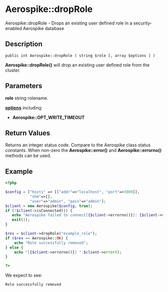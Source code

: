 
# Aerospike::dropRole

Aerospike::dropRole - Drops an existing user defined role in a security-enabled Aerospike database

## Description

```
public int Aerospike::dropRole ( string $role [, array $options ] )
```

**Aerospike::dropRole()** will drop an existing user defined role from the cluster.

## Parameters

**role** string rolename.

**[options](aerospike.md)** including
- **Aerospike::OPT_WRITE_TIMEOUT**

## Return Values

Returns an integer status code.  Compare to the Aerospike class status
constants.  When non-zero the **Aerospike::error()** and
**Aerospike::errorno()** methods can be used.

## Example

```php
<?php

$config = ["hosts" => [["addr"=>"localhost", "port"=>3000]],
           "shm"=>[],
           "user"=>"admin", "pass"=>"admin"];
$client = new Aerospike($config, true);
if (!$client->isConnected()) {
   echo "Aerospike failed to connect[{$client->errorno()}]: {$client->error()}\n";
   exit(1);
}

$res = $client->dropRole("example_role");
if ($res == Aerospike::OK) {
    echo "Role successfully removed";
} else {
    echo "[{$client->errorno()}] ".$client->error();
}

?>
```

We expect to see:

```
Role successfully removed
```

